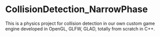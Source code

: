 # CollisionDetection_NarrowPhase
This is a physics project for collision detection in our own custom game engine developed in OpenGL, GLFW, GLAD, totally from scratch in C++.
